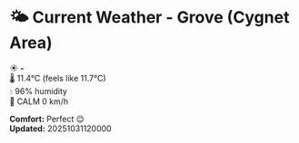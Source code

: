 # 🌤️ Current Weather - Grove (Cygnet Area)

☀️ **-**  
🌡️ 11.4°C (feels like 11.7°C)  
💧 96% humidity  
💨 CALM 0 km/h  

**Comfort:** Perfect 😌  
**Updated:** 20251031120000
